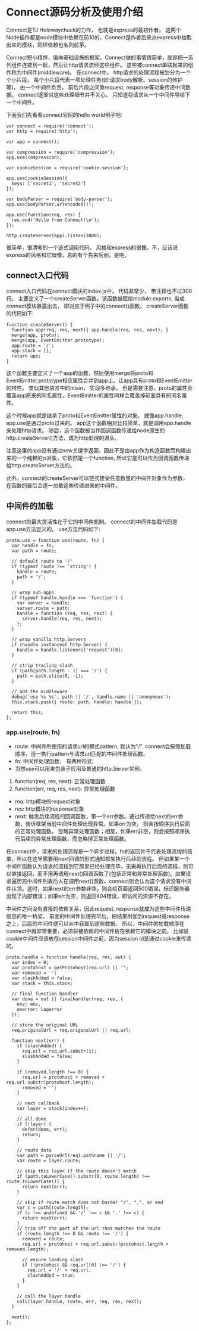 # Connect源码分析及使用介绍

  Connect是TJ Holowaychuck的力作， 也就是express的最初作者。 这两个Node插件都是node模块中依赖在前10的。Connect是作者后来从express中抽取出来的模块，同样依赖也名列前茅。
  
  Connect短小精悍，偏向基础设施的框架。Connect做的事情很简单，就是把一系列组件连接到一起，然后让http请求流经这些组件。 这些被connect串联起来的组件称为中间件(middleware)。 在connect中， http请求的处理流程被划分为一个个小片段， 每个小片段代表一项处理任务(如:请求body解析、session的维护等)， 由一个中间件负责， 前后片段之间靠request, response等对象传递中间数据。 connect逐渐对这些处理细节并不关心， 只知道将请求从一个中间件导给下一个中间件。
  
  下面我们先看看connect官网的hello world例子吧:
```
var connect = require('connect');
var http = require('http');

var app = connect();

var compression = require('compression');
app.use(compression);

var cookieSession = require('cookie-session');

app.use(cookieSession({
  keys: ['secret1', 'secret2']
});

var bodyParser = require('body-parser');
app.use(bodyParser.urlencoded());

app.use(function(req, res) {
  res.end('Hello from Connect!\n');
});

http.createServer(app).listen(3000);
```

  很简单，很清晰的一个链式调用代码。 风格和express的很像，不，应该说express的风格和它很像，总的有个先来后到，是吧。
  
## connect入口代码
  connect入口代码在connect模块的index.js中， 代码非常少， 带注释也不过300行。 主要定义了一个createServer函数。该函数被赋给module.exports, 当成connect模块暴露出去， 即对应于例子中的connect()函数。
  createServer函数的代码如下:
```
function createServer() {
  function app(req, res, next){ app.handle(req, res, next); }
  merge(app, proto);
  merge(app, EventEmitter.prototype);
  app.route = '/';
  app.stack = [];
  return app;
}
```
  这个函数主要定义了一个app的函数，然后使用merge将proto和EventEmitter.prototype相应属性合并到app上。让app具有proto和EventEmitter的特性。 类似其他语言中的mixin， 实现多继承， 但是需要注意，proto的属性会覆盖app原来的同名属性，EventEmitter的属性同样会覆盖掉前面具有的同名属性。
  
  这个时候app就是继承了proto和EventEmitter属性的对象。 就像app.handle, app.use是通过proto过来的。 app这个函数相对比较简单，就是调用app.handle来处理http请求。 随后，这个函数被当作回调函数传递给node原生的http.createServer()方法，成为http处理的源头。
  
  注意这里的app没有通过new关键字返回，因此不是由app作为构造函数而构建出来的一个纯粹的js对象，它依然是一个function, 所以它是可以作为回调函数传递给http.createServer方法的。
  
  此外，connect的createServer可以链式接受任意数量的中间件对象作为参数， 在函数的最后会逐一加载这些传递进来的中间件。
  
## 中间件的加载
  connect的最大灵活性在于它的中间件机制。 connect的中间件加载代码是app.use方法定义的。 use方法代码如下:
```
proto.use = function use(route, fn) {
  var handle = fn;
  var path = route;

  // default route to '/'
  if (typeof route !== 'string') {
    handle = route;
    path = '/';
  }

  // wrap sub-apps
  if (typeof handle.handle === 'function') {
    var server = handle;
    server.route = path;
    handle = function (req, res, next) {
      server.handle(req, res, next);
    };
  }

  // wrap vanilla http.Servers
  if (handle instanceof http.Server) {
    handle = handle.listeners('request')[0];
  }

  // strip trailing slash
  if (path[path.length - 1] === '/') {
    path = path.slice(0, -1);
  }

  // add the middleware
  debug('use %s %s', path || '/', handle.name || 'anonymous');
  this.stack.push({ route: path, handle: handle });

  return this;
};
```
### app.use(route, fn)
  * route: 中间件所使用的请求url的模式pattern, 默认为"/". connect会按照加载顺序，逐一执行pattern与请求url匹配的中间件处理函数。
  * fn: 中间件处理函数， 有两种形式:
  * 当然use可以用来包装子应用及普通的http.Server实例。

  1. function(req, res, next): 正常处理函数
  2. function(err, req, res, next): 异常处理函数

  * req: http模块的request对象
  * res: http模块的response对象
  * next: 触发后续流程的回调函数，带一个err参数。通过传递给next的err参数，告诉框架当前中间件处理出现异常。如果err为空， 则会按顺序执行后面的正常处理函数， 忽略异常处理函数；相反，如果err非空，则会按照顺序执行后续的异常处理函数，而忽略掉正常处理函数。
  
  在connect中，请求的处理流程是一个异步过程，fn的返回并不代表处理流程的结束，所以在这里需要用next回调的形式通知框架执行后续的流程。 但如果某一个中间件函数认为请求的流程到它那里已经处理完毕，无需再执行后面的流程，则可以直接返回，而不用再调用next()回调函数了(包括正常和异常处理函数)。如果请求遍历完中间件列表后人在调用next()函数，connect则会认为这个请求没有中间件认领。这时，如果next的err参数非空，则会给页面返回500错误，标识服务器出现了内部错误；如果err为空，则返回404错误，即访问的资源不存在。

  中间件之间没有直接的依赖关系，因此request, response就成为这些中间件传递信息的唯一桥梁。 前面的中间件处理完毕后，把结果附加到request或response之上，后面的中间件便可以从中获取到这些数据。 所以，中间件的加载顺序在connect中就非常重要，必须将被依赖的中间件放在依赖它的模块之前。 比如说cookie中间件应该放在session中间件之前，因为session id是通过cookie来传递的。
  
```
proto.handle = function handle(req, res, out) {
  var index = 0;
  var protohost = getProtohost(req.url) || '';
  var removed = '';
  var slashAdded = false;
  var stack = this.stack;

  // final function handler
  var done = out || finalhandler(req, res, {
    env: env,
    onerror: logerror
  });

  // store the original URL
  req.originalUrl = req.originalUrl || req.url;

  function next(err) {
    if (slashAdded) {
      req.url = req.url.substr(1);
      slashAdded = false;
    }

    if (removed.length !== 0) {
      req.url = protohost + removed + req.url.substr(protohost.length);
      removed = '';
    }

    // next callback
    var layer = stack[index++];

    // all done
    if (!layer) {
      defer(done, err);
      return;
    }

    // route data
    var path = parseUrl(req).pathname || '/';
    var route = layer.route;

    // skip this layer if the route doesn't match
    if (path.toLowerCase().substr(0, route.length) !== route.toLowerCase()) {
      return next(err);
    }

    // skip if route match does not border "/", ".", or end
    var c = path[route.length];
    if (c !== undefined && '/' !== c && '.' !== c) {
      return next(err);
    }
    // trim off the part of the url that matches the route
    if (route.length !== 0 && route !== '/') {
      removed = route;
      req.url = protohost + req.url.substr(protohost.length + removed.length);

      // ensure leading slash
      if (!protohost && req.url[0] !== '/') {
        req.url = '/' + req.url;
        slashAdded = true;
      }
    }

    // call the layer handle
    call(layer.handle, route, err, req, res, next);
  }

  next();
};
```
